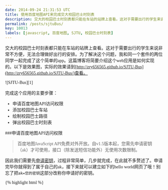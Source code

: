 ```yaml
---
date: 2014-09-24 21:31:53 UTC
title: 使用百度地图API来完成交大校园巴士时刻表
description: 交大的校园巴士时刻表都只能在车站的站牌上查看。这对于需要出行的学生来说非常不方便，无法合理做好出行的安排。为了解决这个问题，我和统一套间的两位同学一起完成了这个简单的app。这篇博客将简要介绍这个web应用是如何实现的。
permalink: /posts/sjtuBus/
key: 10013
labels: [javascript, 百度地图, SJTU, 校园巴士时刻表]
---
```


交大的校园巴士时刻表都只能在车站的站牌上查看。这对于需要出行的学生来说非常不方便，无法合理做好出行的安排。为了解决这个问题，我和同一个套件的两位同学一起完成了这个简单的app。这篇博客将简要介绍这个web应用是如何实现的。以下是效果图，实际的效果请到[http://zry656565.github.io/SJTU-Bus](http://zry656565.github.io/SJTU-Bus/)查看。

![SJTU-Bus][1]

完成这个应用的主要步骤：

- 申请百度地图API访问权限
- 添加校园巴士车站
- 绘制校园巴士路径
- 弹出校园巴士时刻表

###申请百度地图API访问权限
>百度地图JavaScript API免费对外开放。自v1.5版本起，您需先申请密钥（ak）才可使用，接口（除发送短信功能外）无使用次数限制。

因此我们需要先[申请密钥](http://lbsyun.baidu.com/apiconsole/key?application=key)，过程非常简单，几步就完成，在此就不多赘述了。申请完毕你就得到了属于自己的ak，接下来就可以建立如下的hello world网页了哦！别忘了把`ak=您的密钥`这部分改称你申请好的密钥。

{% highlight html %}
<!DOCTYPE html>
<html>
<head>
    <meta http-equiv="Content-Type" content="text/html; charset=utf-8" />
    <meta name="viewport" content="initial-scale=1.0, user-scalable=no" />
    <style type="text/css">
    body, html,#allmap {width: 100%;height: 100%;overflow: hidden;margin:0;font-family:"微软雅黑";}
    </style>
    <script type="text/javascript" src="http://api.map.baidu.com/api?v=2.0&ak=您的密钥"></script>
    <title>地图展示</title>
</head>
<body>
    <div id="allmap"></div>
</body>
</html>
<script type="text/javascript">
    // 百度地图API功能
    var map = new BMap.Map("allmap");    // 创建Map实例
    map.centerAndZoom(new BMap.Point(116.404, 39.915), 11);  // 初始化地图,设置中心点坐标和地图级别
    map.addControl(new BMap.MapTypeControl());   //添加地图类型控件
    map.setCurrentCity("北京");          // 设置地图显示的城市 此项是必须设置的
</script>
{% endhighlight %}

###添加校园巴士车站
首先本应用所有的数据都存储在一个`data.json`文件中，其中校园巴士车站存储的数据结构如下。数组中每一个子数组代表一个车站，子数组的三个元素分别代表站点名和经纬度。
{% highlight json %}
{
    "stopList":[
        ["东川路地铁站", 121.426814, 31.023853],
        ["菁菁堂", 121.436534, 31.02475],
        ["校医院", 121.439911, 31.025764],
        ["东上院", 121.445463, 31.028007],
        ["东中院", 121.444457, 31.030127],
        ["新图书馆", 121.443954, 31.03155],
        ["行政B楼", 121.447601, 31.032742],
        ["电信学院", 121.448751, 31.03155],
        ["凯旋门", 121.452308, 31.029431]
    ]
}
{% endhighlight %}
在设计好了上面的数据结构后，添加车站就非常容易了：
{% highlight javascript %}
for (var i = 0; i < stopList.length; i++) {
    var point = new BMap.Point(stopList[i][1], stopList[i][2]);
    var marker = new BMap.Marker(point);
    var label = new BMap.Label(stopList[i][0],{offset:new BMap.Size(20,-10)});
    marker.setLabel(label);
    map.addOverlay(marker);
}
{% endhighlight %}

###绘制校园巴士路径
校园巴士行车路径存储的数据结构如下，就是由一堆点的经纬度构成的。
{% highlight json %}
{
    "lineList": [
        [121.436534, 31.02475],
        [121.439911, 31.025764],
        [121.445535, 31.027412],
        [121.445301, 31.027984],
        [121.444331, 31.030104],
        [121.443774, 31.031605],
        [121.448373, 31.033121],
        [121.448319, 31.032285]
    ]
}
{% endhighlight %}
在设计好了上面的数据结构后，依样画葫芦，我们就能得到想要的路径了：
{% highlight javascript %}
//绘制路线
var pointArr = [];
for (var i = 0; i < lineList.length; i++) {
    pointArr.push(new BMap.Point(lineList[i][0], lineList[i][1]));
}
var polyline = new BMap.Polyline(pointArr, {strokeColor:"blue", strokeWeight:5, strokeOpacity:0.5});
map.addOverlay(polyline);
{% endhighlight %}

###弹出校园巴士时刻表
校园巴士行车时刻表存储的数据结构如下，就是由一堆点的经纬度构成的。
{% highlight json %}
{
    "stopTime":{
        "东川路地铁站": {
            "direct1": "07:24 07:39 07:54 08:09 17:03 17:28 17:58 18:43 19:28 20:28",
            "festival_direct1": "8:24 16:58 17:43 18:28",
        },
        "菁菁堂": {
            "direct1": "07:30 07:45 08:00 08:15 08:25 08:40 09:00 09:20 09:40 10:00",
            "direct2": "08:30 08:50 09:10 09:30 10:00 10:30 11:00 11:30 12:30 13:30",
            "festival_direct1": "08:30 09:30 10:30 11:30",
            "festival_direct2": "09:00 10:00 11:00 12:00"
        },
        "校医院": {
            "direct1": "07:30 07:45 08:00 08:15 08:25 08:40 09:00 09:20 09:40 10:00",
            "direct2": "08:50 09:10 09:30 09:50 10:20 10:50 11:20 11:50 12:50 13:50",
            "festival_direct1": "08:30 09:30 10:30 11:30",
            "festival_direct2": "09:20 10:20 11:20 12:20"
        }
    }
}
{% endhighlight %}
在设计好了上面的数据结构后，对之前添加巴士站点的代码稍加修改以下就搞定了，具体要添加的内容还比较多，可以移步[源码](https://github.com/zry656565/SJTU-Bus/blob/master/res/main.js)查看。

###还有哪些工作？

- 东川路站的经纬度需要修正
- 支持小屏手机的访问
- 有兴趣的同学可以fork我的[项目](https://github.com/zry656565/SJTU-Bus/)

###反馈与建议
- 本应用是由几位交大的同学利用课余时间制作，有什么问题可以及时反馈给我们。
- 所有的反馈建议请在[issue版](https://github.com/zry656565/SJTU-Bus/issues)提交
- 或者直接在本博客留言

###参考资料
- [关于调整校园巴士运行线路及运行时刻的通知](http://www.sjtu.edu.cn/info/1736/61107.htm)

[1]: {{ site.static_url }}/sjtubus.png